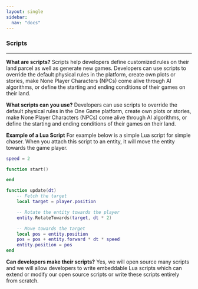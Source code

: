 ```yaml
---
layout: single
sidebar:
  nav: "docs"
---
```


### Scripts
-----------------------------

**What are scripts?**
Scripts help developers define customized rules on their land parcel as well as generate new games. Developers can use scripts to override the default physical rules in the platform, create own plots or stories, make None Player Characters (NPCs) come alive through AI algorithms, or define the
starting and ending conditions of their games on their land.


**What scripts can you use?**
Developers can use scripts to override the default physical
rules in the One Game platform, create own plots or stories, make None Player Characters (NPCs) come alive through AI algorithms, or define the starting and ending conditions of their games on their land.

**Example of a Lua Script**
For example below is a simple Lua script for simple chaser. When you attach this script to an entity, it will move the entity towards the game player.

```lua
speed = 2

function start()

end

function update(dt)
    -- Fetch the target
    local target = player.position

    -- Rotate the entity towards the player
	entity.RotateTowards(target, dt * 2)

	-- Move towards the target
	local pos = entity.position
	pos = pos + entity.forward * dt * speed
	entity.position = pos
end
```

**Can developers make their scripts?**
Yes, we will open source many scripts and we will allow developers to write embeddable Lua scripts which can extend or modify our open source scripts or write these scripts entirely from scratch.
